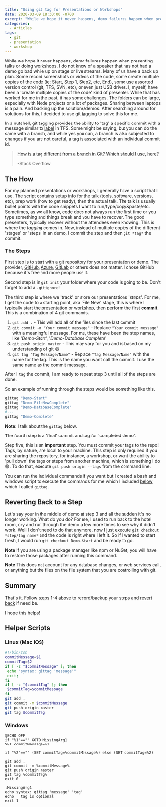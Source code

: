 ```yaml
---
title: "Using git tag for Presentations or Workshops"
date: 2020-03-09 18:30:00 -0700
excerpt: "While we hope it never happens, demo failures happen when presenting talks or doing workshops. I do not know of a speaker that has not had a demo go bad while up on stage or live streams. Many of us have a back up plan... After searching around for solutions for this, I decided to use git tagging to solve this for me."
categories:
  - Articles
tags:
  - git
  - presentation
  - workshop
---
```


While we hope it never happens, demo failures happen when presenting talks or doing workshops.  I do not know of a speaker that has not had a demo go bad while up on stage or live streams. Many of us have a back up plan.  Some record screenshots or videos of the code, some create multiple copies of the code (ie: Start, Step 1, Step2, etc, End), some use assorted version control (git, TFS, SVN, etc), or even just USB drives. I, myself, have been a 'create multiple copies of the code' kind of presenter.  While that has worked for me in the past, it has some challenges.  The folders can be large, especially with Node projects or a lot of packages. Sharing between laptops is a pain. And backing up the solutions/demos.  After searching around for solutions for this, I decided to use git [tag](https://git-scm.com/book/en/v2/Git-Basics-Tagging)ging to solve this for me.

In a nutshell, git tagging provides the ability to 'tag' a specific commit with a message similar to [label](https://docs.microsoft.com/en-us/azure/devops/repos/tfvc/label-command-team-foundation-version-control?view=azure-devops) in TFS. Some might be saying, but you can do the same with a branch, and while yes you can, a branch is also subjected to changes if you are not careful, a tag is associated with an individual commit id.

> [How is a tag different from a branch in Git? Which should I use, here?](https://stackoverflow.com/questions/1457103/how-is-a-tag-different-from-a-branch-in-git-which-should-i-use-here)
>
> -Stack Overflow

## The How

For my planned presentations or workshops, I generally have a script that I use. The script contains setup info for the talk (tools, software, versions, etc), prep work (how to get ready), then the actual talk.  The talk is usually bullet points with the code snippets I want to run/type/copy&paste/etc.  Sometimes, as we all know, code does not always run the first time or you type something and things break and you have to recover.  The good presenters, typically recover without the attendees even knowing. This is where the *tagging* comes in. Now, instead of multiple copies of the different 'stages' or 'steps' in an demo, I commit the step and then `git *tag*` the commit.

### The Steps

First step is to start with a git repository for your presentation or demo. The provider, [GitHub](https://github.com/), [Azure](https://azure.microsoft.com/en-us/products/github/), [GitLab](https://about.gitlab.com/) or others does not matter. I chose GitHub because it's free and more people use it.

Second step is in `git init` your folder where your code is going to be. Don't forget to add a `.gitignore`!

The third step is where we 'track' or store our presentations '*steps*'. For me, I get the code to a starting point, aka 'File New' stage, this is where I typically start the presentation or workshop, then perform the first **commit**. This is a combination of 4 git commands.

1. `git add .` - This will add all of the files since the last commit
2. `git commit -m "Your commit message"` - Replace `"Your commit message"` with a meaningful message. For me, these have been the step names, like '*Demo-Start*', '*Demo-Database Complete*'
3. `git push origin master` - This may vary for you and is based on my understanding of git :smile:
4. `git tag "Tag Message/Name"` - Replace `"Tag Message/Name"` with the name for the tag. This is the name you want call the commit. I use the same name as the commit message.

After I `tag` the commit, I am ready to repeat step 3 until all of the steps are done.

So an example of running through the steps would be something like this.

```bash
gittag "Demo-Start"
gittag "Demo-FileNewComplete"
gittag "Demo-DatabaseComplete"
#...
gittag "Demo-Complete"
```

**Note**: I talk about the `gittag` below.

The fourth step is a 'final' commit and tag for 'completed demo'.

Step five, this is an **important** step.  You must commit your tags to the repo! Tags, by nature, are local to your machine.  This step is only required if you are sharing the repository, for instance, a workshop, or want the ability to 'pull down' the tags or steps from another machine, which is something I do :smile:.  To do that, execute `git push origin --tags` from the command line.

You can run the individual commands if you want but I created a bash and windows script to execute the commands for me which I included [below](#helper-scripts) which I called `gittag`.

## Reverting Back to a Step

Let's say your in the middle of demo at step 3 and all the sudden it's no longer working.  What do you do?  For me, I used to run back to the hotel room, cry and run through the demo a few more times to see why it didn't work.  Well I don't need to do that anymore, now I just execute `git checkout *step/tag name*` and the code is right where I left it.  So if I wanted to start fresh, I would run `git checkout Demo-Start` and be ready to go.

**Note** If you are using a package manager like npm or NuGet, you will have to restore those packages after running this command.

**Note** This does not account for any database changes, or web services call, or anything but the files on the file system that you are controlling with git.

## Summary

That's it. Follow steps 1-4 [above](#the-steps) to record/backup your steps and [revert back](#reverting-back-to-a-step) if need be.

I hope this helps!

## Helper Scripts

### Linux (Mac iOS)

```bash
#!/bin/zsh
commitMessage=$1
commitTag=$2
if [ -z "$commitMessage" ]; then
 echo "syntax: gittag 'message'"
 exit;
fi
if [ -z "$commitTag" ]; then
 $commitTag=$commitMessage
fi
git add .
git commit -m $commitMessage
git push origin master
git tag $commitTag
```

### Windows

```batch
@ECHO OFF
if "%1"=="" GOTO MissingArg1
SET commitMessage=%1

if "%2"=="" (SET commitTag=%commitMessage%) else (SET commitTag=%2)

git add .
git commit -m %commitMessage%
git push origin master
git tag %commitTag%
exit 0

:MissingArg1
echo syntax: gittag 'message' 'tag'
echo   tag is optional
exit 1
```
